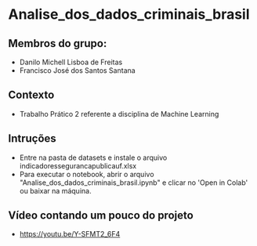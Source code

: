 # Analise_dos_dados_criminais_brasil


## Membros do grupo:

- Danilo Michell Lisboa de Freitas
- Francisco José dos Santos Santana 

## Contexto

- Trabalho Prático 2 referente a disciplina de Machine Learning

## Intruções

- Entre na pasta de datasets e instale o arquivo indicadoressegurancapublicauf.xlsx
- Para executar o notebook, abrir o arquivo "Analise_dos_dados_criminais_brasil.ipynb" e clicar no 'Open in Colab' ou baixar na máquina.

## Vídeo contando um pouco do projeto

- https://youtu.be/Y-SFMT2_6F4
